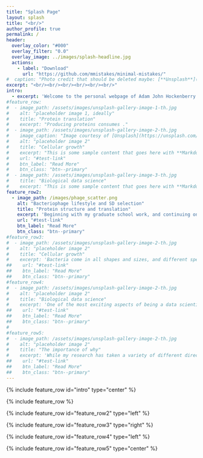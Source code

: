 ```yaml
---
title: "Splash Page"
layout: splash
title: "<br/>"
author_profile: true
permalink: /
header:
  overlay_color: "#000"
  overlay_filter: "0.0"
  overlay_image: ../images/splash-headline.jpg
  actions:
    - label: "Download"
      url: "https://github.com/mmistakes/minimal-mistakes/"
#  caption: "Photo credit that should be deleted maybe: [**Unsplash**](https://unsplash.com)"
excerpt: "<br/><br/><br/><br/><br/><br/>"
intro: 
  - excerpt: 'Welcome to the personal webpage of Adam John Hockenberry! I'm a generally trained data scientist, but have focused much of my academic career on challenges in big-data biology. Below I hightlight some specific areas of research, but feel free to check out my publications for more details (and reach out if you have any questions!)'
#feature_row:
#  - image_path: /assets/images/unsplash-gallery-image-1-th.jpg
#    alt: "placeholder image 1, ideally"
#    title: "Protein translation"
#    excerpt: "Producing proteins consumes ."
#  - image_path: /assets/images/unsplash-gallery-image-2-th.jpg
#    image_caption: "Image courtesy of [Unsplash](https://unsplash.com/)"
#    alt: "placeholder image 2"
#    title: "Cellular growth"
#    excerpt: "This is some sample content that goes here with **Markdown** formatting."
#    url: "#test-link"
#    btn_label: "Read More"
#    btn_class: "btn--primary"
#  - image_path: /assets/images/unsplash-gallery-image-3-th.jpg
#    title: "Biological data science"
#    excerpt: "This is some sample content that goes here with **Markdown** formatting."
feature_row2:
  - image_path: /images/phage_scatter.png
    alt: "Bacteriophage lifestyle and SD selection"
    title: "Protein structure and translation"
    excerpt: 'Beginning with my graduate school work, and continuing on through my post-doctoral studies I have focused on characterizing the language of microbial genomes. In particular, my research has looked at how codon usage biases (akin to synonyms in spoken language) and usage of the Shine-Dalgarno sequence (a form of punctuation mark that often defines the beginning of genes) vary within and between the genomes of bacteria and viruses. Perhaps most importantly, my work has looked at what these features can tell us about the life-history of individual species and how they can be leveraged to engineer genomes for synthetic biology applications.'
    url: "#test-link"
    btn_label: "Read More"
    btn_class: "btn--primary"
#feature_row3:
#  - image_path: /assets/images/unsplash-gallery-image-2-th.jpg
#    alt: "placeholder image 2"
#    title: "Cellular growth"
#    excerpt: 'Bacteria come in all shapes and sizes, and different species have dramatically different capacities for growth. Under the most idealized conditions that researchers have yet been able to imagine, some species are capable of doubling their population over time-scales spanning days and weeks. By contrast, other species are capable of rapid growth with population doubling times in as little as 10 minutes. My work is currently surveying the overall landscape of this growth rate variation and looking for how this important feature of growth capacity is encoded within the genomes of individual species, and conversely how growth variation imposes selection on those genomes.'
##    url: "#test-link"
##    btn_label: "Read More"
##    btn_class: "btn--primary"
#feature_row4:
#  - image_path: /assets/images/unsplash-gallery-image-2-th.jpg
#    alt: "placeholder image 2"
#    title: "Biological data science"
#    excerpt: 'One of the most exciting aspects of being a data scientist working in biology is trying to discern how phylogenetic structure inhibits our ability to make statistical inference, and ideally how to overcome this obstacle. Two siblings are more closely related to one-another than any two random humans, two humans are more closely related to one-another than either is to chimpanzees, and a human and a chimp are much more closely related to one-another than either is to a sea anemone. This lack of independence in data points presents tremendous obstacles to statistical inference, as nearly all off-the-shelf statistical models make the iid assumption (independent and identically distributed). Further, sampling of individuals and species is far-from uniform. We know the genome sequence of more sars-cov-2 viruses than all other viruses combined. Working through these challenges and developing statistical tests and frameworks to account for this feature is an active and on-going area of my research, particularly as it pertains to machine and deep learning models.'
##    url: "#test-link"
##    btn_label: "Read More"
##    btn_class: "btn--primary"
#
#feature_row5:
#  - image_path: /assets/images/unsplash-gallery-image-2-th.jpg
#    alt: "placeholder image 2"
#    title: "The importance of why"
#    excerpt: 'While my research has taken a variety of different directions over my career, the common thread that unites this disparate topics is a drive to uncover *why?*. Data by itself can only tell part of a story, but contextualizing that data within what is currently known and speculating what might come next are critical to scientific advancement. Further, putting these thoughts into general and accessible language for the public to be able to easily digest is critical for encouraging diverse voices to carry on the torch to the next set of interesting questions.'
##    url: "#test-link"
##    btn_label: "Read More"
##    btn_class: "btn--primary"
---
```


{% include feature_row id="intro" type="center" %}

{% include feature_row %}

{% include feature_row id="feature_row2" type="left" %}

{% include feature_row id="feature_row3" type="right" %}

{% include feature_row id="feature_row4" type="left" %}

{% include feature_row id="feature_row5" type="center" %}

